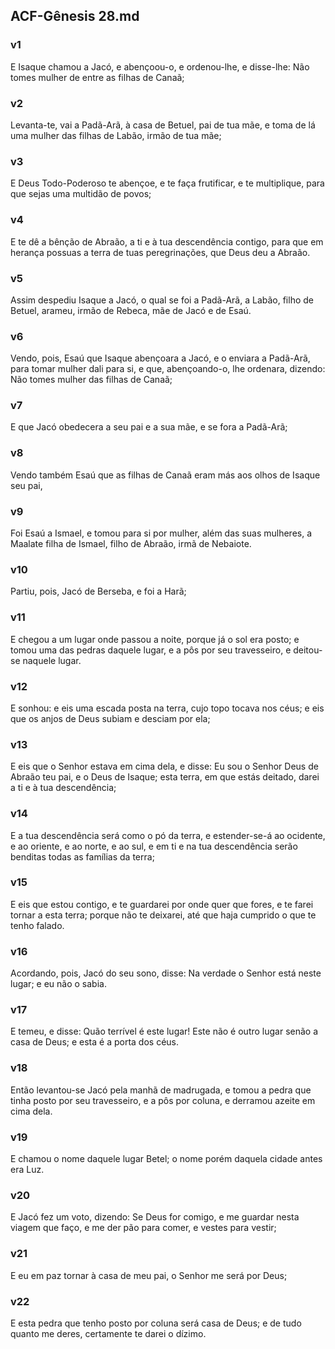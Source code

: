 ## ACF-Gênesis 28.md
### v1
 E Isaque chamou a Jacó, e abençoou-o, e ordenou-lhe, e disse-lhe: Não tomes mulher de entre as filhas de Canaã;
### v2
 Levanta-te, vai a Padã-Arã, à casa de Betuel, pai de tua mãe, e toma de lá uma mulher das filhas de Labão, irmão de tua mãe;
### v3
 E Deus Todo-Poderoso te abençoe, e te faça frutificar, e te multiplique, para que sejas uma multidão de povos;
### v4
 E te dê a bênção de Abraão, a ti e à tua descendência contigo, para que em herança possuas a terra de tuas peregrinações, que Deus deu a Abraão.
### v5
 Assim despediu Isaque a Jacó, o qual se foi a Padã-Arã, a Labão, filho de Betuel, arameu, irmão de Rebeca, mãe de Jacó e de Esaú.
### v6
 Vendo, pois, Esaú que Isaque abençoara a Jacó, e o enviara a Padã-Arã, para tomar mulher dali para si, e que, abençoando-o, lhe ordenara, dizendo: Não tomes mulher das filhas de Canaã;
### v7
 E que Jacó obedecera a seu pai e a sua mãe, e se fora a Padã-Arã;
### v8
 Vendo também Esaú que as filhas de Canaã eram más aos olhos de Isaque seu pai,
### v9
 Foi Esaú a Ismael, e tomou para si por mulher, além das suas mulheres, a Maalate filha de Ismael, filho de Abraão, irmã de Nebaiote.
### v10
 Partiu, pois, Jacó de Berseba, e foi a Harã;
### v11
 E chegou a um lugar onde passou a noite, porque já o sol era posto; e tomou uma das pedras daquele lugar, e a pôs por seu travesseiro, e deitou-se naquele lugar.
### v12
 E sonhou: e eis uma escada posta na terra, cujo topo tocava nos céus; e eis que os anjos de Deus subiam e desciam por ela;
### v13
 E eis que o Senhor estava em cima dela, e disse: Eu sou o Senhor Deus de Abraão teu pai, e o Deus de Isaque; esta terra, em que estás deitado, darei a ti e à tua descendência;
### v14
 E a tua descendência será como o pó da terra, e estender-se-á ao ocidente, e ao oriente, e ao norte, e ao sul, e em ti e na tua descendência serão benditas todas as famílias da terra;
### v15
 E eis que estou contigo, e te guardarei por onde quer que fores, e te farei tornar a esta terra; porque não te deixarei, até que haja cumprido o que te tenho falado.
### v16
 Acordando, pois, Jacó do seu sono, disse: Na verdade o Senhor está neste lugar; e eu não o sabia.
### v17
 E temeu, e disse: Quão terrível é este lugar! Este não é outro lugar senão a casa de Deus; e esta é a porta dos céus.
### v18
 Então levantou-se Jacó pela manhã de madrugada, e tomou a pedra que tinha posto por seu travesseiro, e a pôs por coluna, e derramou azeite em cima dela.
### v19
 E chamou o nome daquele lugar Betel; o nome porém daquela cidade antes era Luz.
### v20
 E Jacó fez um voto, dizendo: Se Deus for comigo, e me guardar nesta viagem que faço, e me der pão para comer, e vestes para vestir;
### v21
 E eu em paz tornar à casa de meu pai, o Senhor me será por Deus;
### v22
 E esta pedra que tenho posto por coluna será casa de Deus; e de tudo quanto me deres, certamente te darei o dízimo.
